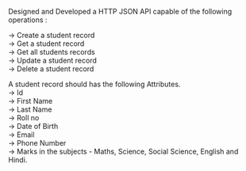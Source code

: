 Designed and Developed a HTTP JSON API capable of the following operations : <br/>

-> Create a student record <br/>
-> Get a student record <br/>
-> Get all students records <br/>
-> Update a student record <br/> 
-> Delete a student record <br/>


A student record should has the following Attributes. <br/>
-> Id <br/>
-> First Name <br/>
-> Last Name <br/>
-> Roll no <br/>
-> Date of Birth <br/>
-> Email <br/>
-> Phone Number <br/>
-> Marks in the subjects - Maths, Science, Social Science, English and Hindi.
